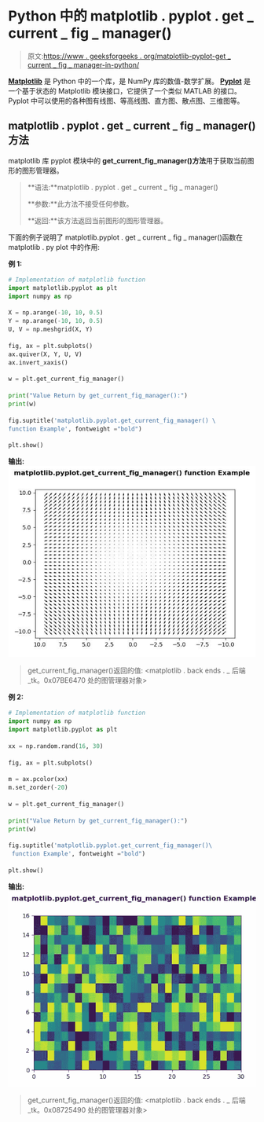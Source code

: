 # Python 中的 matplotlib . pyplot . get _ current _ fig _ manager()

> 原文:[https://www . geeksforgeeks . org/matplotlib-pyplot-get _ current _ fig _ manager-in-python/](https://www.geeksforgeeks.org/matplotlib-pyplot-get_current_fig_manager-in-python/)

**[Matplotlib](https://www.geeksforgeeks.org/python-introduction-matplotlib/)** 是 Python 中的一个库，是 NumPy 库的数值-数学扩展。 **[Pyplot](https://www.geeksforgeeks.org/pyplot-in-matplotlib/)** 是一个基于状态的 Matplotlib 模块接口，它提供了一个类似 MATLAB 的接口。Pyplot 中可以使用的各种图有线图、等高线图、直方图、散点图、三维图等。

## matplotlib . pyplot . get _ current _ fig _ manager()方法

matplotlib 库 pyplot 模块中的 **get_current_fig_manager()方法**用于获取当前图形的图形管理器。

> **语法:**matplotlib . pyplot . get _ current _ fig _ manager()
> 
> **参数:**此方法不接受任何参数。
> 
> **返回:**该方法返回当前图形的图形管理器。

下面的例子说明了 matplotlib.pyplot . get _ current _ fig _ manager()函数在 matplotlib . py plot 中的作用:

**例 1:**

```py
# Implementation of matplotlib function
import matplotlib.pyplot as plt
import numpy as np

X = np.arange(-10, 10, 0.5)
Y = np.arange(-10, 10, 0.5)
U, V = np.meshgrid(X, Y)

fig, ax = plt.subplots()
ax.quiver(X, Y, U, V)
ax.invert_xaxis() 

w = plt.get_current_fig_manager()

print("Value Return by get_current_fig_manager():")
print(w)

fig.suptitle('matplotlib.pyplot.get_current_fig_manager() \
function Example', fontweight ="bold") 

plt.show()
```

**输出:**
![](img/04d822f82345790daa17e18b7279af39.png)

> get_current_fig_manager()返回的值:
> <matplotlib . back ends . _ 后端 _tk。0x07BE6470 处的图管理器对象>

**例 2:**

```py
# Implementation of matplotlib function  
import numpy as np  
import matplotlib.pyplot as plt  

xx = np.random.rand(16, 30)  

fig, ax = plt.subplots()  

m = ax.pcolor(xx)  
m.set_zorder(-20)

w = plt.get_current_fig_manager()

print("Value Return by get_current_fig_manager():")
print(w)

fig.suptitle('matplotlib.pyplot.get_current_fig_manager()\
 function Example', fontweight ="bold") 

plt.show()
```

**输出:**
![](img/32f2dc0711421db4aa519e67b3fa0289.png)

> get_current_fig_manager()返回的值:
> <matplotlib . back ends . _ 后端 _tk。0x08725490 处的图管理器对象>